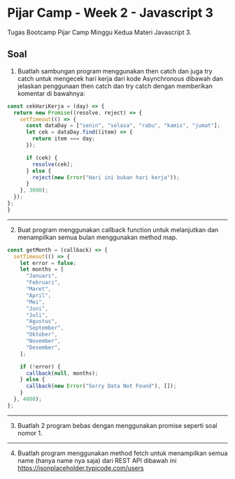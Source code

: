 # Pijar Camp - Week 2 - Javascript 3

Tugas Bootcamp Pijar Camp Minggu Kedua Materi Javascript 3.

## Soal

1. Buatlah sambungan program menggunakan then catch dan juga try catch untuk mengecek hari kerja dari kode Asynchronous dibawah dan jelaskan penggunaan then catch dan try catch dengan memberikan komentar di bawahnya:

```javascript
const cekHariKerja = (day) => {
  return new Promise((resolve, reject) => {
    setTimeout(() => {
      const dataDay = ["senin", "selasa", "rabu", "kamis", "jumat"];
      let cek = dataDay.find((item) => {
        return item === day;
      });

      if (cek) {
        resolve(cek);
      } else {
        reject(new Error("Hari ini bukan hari kerja"));
      }
    }, 3000);
  });
};
}
```

---

2. Buat program menggunakan callback function untuk melanjutkan dan menampilkan semua bulan menggunakan method map.

```javascript
const getMonth = (callback) => {
  setTimeout(() => {
    let error = false;
    let months = [
      "Januari",
      "Februari",
      "Maret",
      "April",
      "Mei",
      "Juni",
      "Juli",
      "Agustus",
      "September",
      "Oktober",
      "November",
      "Desember",
    ];

    if (!error) {
      callback(null, months);
    } else {
      callback(new Error("Sorry Data Not Found"), []);
    }
  }, 4000);
};
```

---

3. Buatlah 2 program bebas dengan menggunakan promise seperti soal nomor 1.

---

4. Buatlah program menggunakan method fetch untuk menampilkan semua name (hanya name nya saja) dari REST API dibawah ini
https://jsonplaceholder.typicode.com/users
